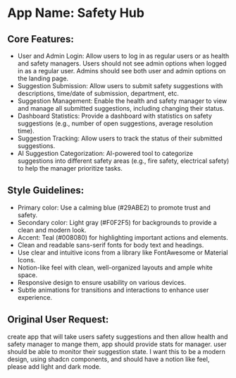 # **App Name**: Safety Hub

## Core Features:

- User and Admin Login: Allow users to log in as regular users or as health and safety managers. Users should not see admin options when logged in as a regular user. Admins should see both user and admin options on the landing page.
- Suggestion Submission: Allow users to submit safety suggestions with descriptions, time/date of submission, department, etc.
- Suggestion Management: Enable the health and safety manager to view and manage all submitted suggestions, including changing their status.
- Dashboard Statistics: Provide a dashboard with statistics on safety suggestions (e.g., number of open suggestions, average resolution time).
- Suggestion Tracking: Allow users to track the status of their submitted suggestions.
- AI Suggestion Categorization: AI-powered tool to categorize suggestions into different safety areas (e.g., fire safety, electrical safety) to help the manager prioritize tasks.

## Style Guidelines:

- Primary color: Use a calming blue (#29ABE2) to promote trust and safety.
- Secondary color: Light gray (#F0F2F5) for backgrounds to provide a clean and modern look.
- Accent: Teal (#008080) for highlighting important actions and elements.
- Clean and readable sans-serif fonts for body text and headings.
- Use clear and intuitive icons from a library like FontAwesome or Material Icons.
- Notion-like feel with clean, well-organized layouts and ample white space.
- Responsive design to ensure usability on various devices.
- Subtle animations for transitions and interactions to enhance user experience.

## Original User Request:
create app that will take users safety suggestions and then allow health and safety manager to mange them, app should provide stats for manager. user should be able to monitor their suggestion state. I want this to be a modern design, using shadcn components, and should have a notion like feel, please add light and dark mode.
  